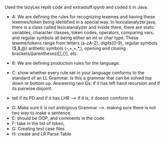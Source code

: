  Used the lazyLex replit code and extrastuff.ipynb and coded it in Java. 


* A: We are defining the rules for recognizing lexemes and having these lexemes/token being identified in a special way. In lexicalanalyzer.java, there is a class called lexicalanalyzer and inside there, there are static variables, character classes, token codes, operators, comparing vars, and regular symbols all being either an int or char type. These lexeme/tokens range from letters (a-zA-Z), digits(0-9),  regular symbols ($,&,@) arithetic symbols (-,+,=,*,), opening and closing brackets/parentheses([],{}), etc.

* B: We are defining production rules for the language. 
* C: show whether every rule set in your language conforms to the standard of an LL Grammar. Is this a grammar that can be solved top down or bottom up. Answering two Qs: if it has left hand recursion and if its pairwise disjoint. 
- tell if its PD and if it has LHR --> if it is, it doesnt comform to 
* D: Make sure it is not ambigious Grammar -->. making sure there is not two way to make a sentence. 
* E: should be OOP, and comments in the code 
* F: take in the list of token, 
* G: Creating test case files 
* H:  create and LR Parse Table 
